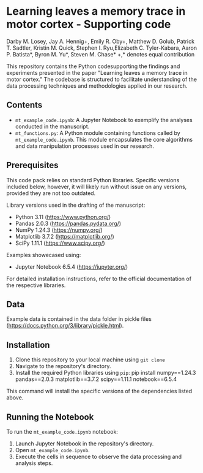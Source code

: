 # Learning leaves a memory trace in motor cortex - Supporting code
Darby M. Losey, Jay A. Hennig+, Emily R. Oby+, Matthew D. Golub, Patrick T. Sadtler, Kristin M. Quick, Stephen I. Ryu,Elizabeth C. Tyler-Kabara, Aaron P. Batista*, Byron M. Yu*, Steven M. Chase*
+,* denotes equal contribution

This repository contains the Python codesupporting the findings and experiments presented in the paper "Learning leaves a memory trace in motor cortex." The codebase is structured to facilitate understanding of the data processing techniques and methodologies applied in our research.

## Contents
- `mt_example_code.ipynb`: A Jupyter Notebook to exemplify the analyses conducted in the manuscript.
- `mt_functions.py`: A Python module containing functions called by `mt_example_code.ipynb`. This module encapsulates the core algorithms and data manipulation processes used in our research.

## Prerequisites
This code pack relies on standard Python libraries. Specific versions included below, however, it will likely run
without issue on any versions, provided they are not too outdated.

Library versions used in the drafting of the manuscript:
- Python 3.11 (https://www.python.org/)
- Pandas 2.0.3 (https://pandas.pydata.org/)
- NumPy 1.24.3 (https://numpy.org/)
- Matplotlib 3.7.2 (https://matplotlib.org/)
- SciPy 1.11.1 (https://www.scipy.org/)

Examples showecased using:
- Jupyter Notebook 6.5.4 (https://jupyter.org/)

For detailed installation instructions, refer to the official documentation of the respective libraries.

## Data
Example data is contained in the data folder in pickle files (https://docs.python.org/3/library/pickle.html). 

## Installation
1. Clone this repository to your local machine using `git clone`
2. Navigate to the repository's directory.
3. Install the required Python libraries using `pip`: pip install numpy==1.24.3 pandas==2.0.3 matplotlib==3.7.2 scipy==1.11.1 notebook==6.5.4

This command will install the specific versions of the dependencies listed above.

## Running the Notebook

To run the `mt_example_code.ipynb` notebook:
1. Launch Jupyter Notebook in the repository's directory.
2. Open `mt_example_code.ipynb`.
3. Execute the cells in sequence to observe the data processing and analysis steps.

